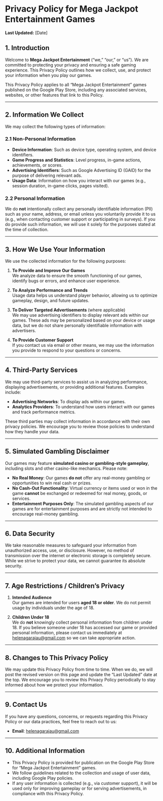 # Privacy Policy for Mega Jackpot Entertainment Games

**Last Updated:** [Date]

## 1. Introduction

Welcome to **Mega Jackpot Entertainment** (“we,” “our,” or “us”). We are committed to protecting your privacy and ensuring a safe gaming experience. This Privacy Policy outlines how we collect, use, and protect your information when you play our games.

This Privacy Policy applies to all “Mega Jackpot Entertainment” games published on the Google Play Store, including any associated services, websites, or other features that link to this Policy.

---

## 2. Information We Collect

We may collect the following types of information:

### 2.1 Non-Personal Information

- **Device Information**: Such as device type, operating system, and device identifiers.  
- **Game Progress and Statistics**: Level progress, in-game actions, achievements, or scores.  
- **Advertising Identifiers**: Such as Google Advertising ID (GAID) for the purpose of delivering relevant ads.  
- **Usage Data**: Information on how you interact with our games (e.g., session duration, in-game clicks, pages visited).

### 2.2 Personal Information

We do **not** intentionally collect any personally identifiable information (PII) such as your name, address, or email unless you voluntarily provide it to us (e.g., when contacting customer support or participating in surveys). If you do provide such information, we will use it solely for the purposes stated at the time of collection.

---

## 3. How We Use Your Information

We use the collected information for the following purposes:

1. **To Provide and Improve Our Games**  
   We analyze data to ensure the smooth functioning of our games, identify bugs or errors, and enhance user experience.

2. **To Analyze Performance and Trends**  
   Usage data helps us understand player behavior, allowing us to optimize gameplay, design, and future updates.

3. **To Deliver Targeted Advertisements** (where applicable)  
   We may use advertising identifiers to display relevant ads within our games. These ads may be personalized based on your device or usage data, but we do not share personally identifiable information with advertisers.

4. **To Provide Customer Support**  
   If you contact us via email or other means, we may use the information you provide to respond to your questions or concerns.

---

## 4. Third-Party Services

We may use third-party services to assist us in analyzing performance, displaying advertisements, or providing additional features. Examples include:

- **Advertising Networks**: To display ads within our games.  
- **Analytics Providers**: To understand how users interact with our games and track performance metrics.

These third parties may collect information in accordance with their own privacy policies. We encourage you to review those policies to understand how they handle your data.

---

## 5. Simulated Gambling Disclaimer

Our games may feature **simulated casino or gambling-style gameplay**, including slots and other casino-like mechanics. Please note:

- **No Real Money**: Our games **do not** offer any real-money gambling or opportunities to win real cash or prizes.  
- **No Cash-Out Functionality**: Virtual currency or items used or won in the game **cannot** be exchanged or redeemed for real money, goods, or services.  
- **Entertainment Purposes Only**: The simulated gambling aspects of our games are for entertainment purposes and are strictly not intended to encourage real-money gambling.

---

## 6. Data Security

We take reasonable measures to safeguard your information from unauthorized access, use, or disclosure. However, no method of transmission over the internet or electronic storage is completely secure. While we strive to protect your data, we cannot guarantee its absolute security.

---

## 7. Age Restrictions / Children’s Privacy

1. **Intended Audience**  
   Our games are intended for users **aged 18 or older**. We do not permit usage by individuals under the age of 18.

2. **Children Under 18**  
   We do **not** knowingly collect personal information from children under 18. If you believe someone under 18 has accessed our game or provided personal information, please contact us immediately at [helenagarajau@gmail.com](mailto:helenagarajau@gmail.com) so we can take appropriate action.

---

## 8. Changes to This Privacy Policy

We may update this Privacy Policy from time to time. When we do, we will post the revised version on this page and update the “Last Updated” date at the top. We encourage you to review this Privacy Policy periodically to stay informed about how we protect your information.

---

## 9. Contact Us

If you have any questions, concerns, or requests regarding this Privacy Policy or our data practices, feel free to reach out to us:

- **Email**: [helenagarajau@gmail.com](mailto:helenagarajau@gmail.com)

---

## 10. Additional Information

- This Privacy Policy is provided for publication on the Google Play Store for “Mega Jackpot Entertainment” games.
- We follow guidelines related to the collection and usage of user data, including Google Play policies.
- If any user information is collected (e.g., via customer support), it will be used only for improving gameplay or for serving advertisements, in compliance with this Privacy Policy.
